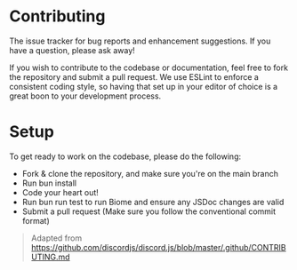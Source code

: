 # Contributing

The issue tracker for bug reports and enhancement suggestions. If you have a question, please ask away!

If you wish to contribute to the codebase or documentation, feel free to fork the repository and submit a pull request. We use ESLint to enforce a consistent coding style, so having that set up in your editor of choice is a great boon to your development process.

# Setup

To get ready to work on the codebase, please do the following:

-   Fork & clone the repository, and make sure you're on the main branch
-   Run bun install
-   Code your heart out!
-   Run bun run test to run Biome and ensure any JSDoc changes are valid
-   Submit a pull request (Make sure you follow the conventional commit format)

> Adapted from https://github.com/discordjs/discord.js/blob/master/.github/CONTRIBUTING.md
